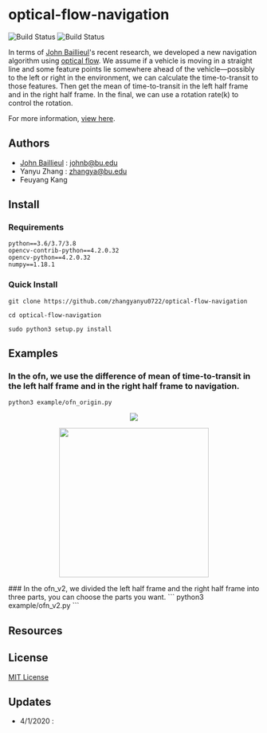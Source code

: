 # optical-flow-navigation

![Build Status](https://img.shields.io/badge/python-3.6%7C3.7%7C3.8-red)
![Build Status](https://img.shields.io/badge/License-MIT-green)

In terms of [John Baillieul]'s recent research, we developed a new navigation algorithm using [optical flow]. We assume if a vehicle is moving in a straight line and some feature points lie somewhere ahead of the vehicle—possibly to the left or right in the environment, we can calculate the time-to-transit to those features. Then get the mean of time-to-transit in the left half frame and in the right half frame. In the final, we can use a rotation rate(k) to control the rotation.

For more information, [view here].

## Authors
- [John Baillieul] : johnb@bu.edu
- Yanyu Zhang : zhangya@bu.edu
- Feuyang Kang 

## Install
### Requirements
```
python==3.6/3.7/3.8
opencv-contrib-python==4.2.0.32   
opencv-python==4.2.0.32 
numpy==1.18.1 
```
### Quick Install
```
git clone https://github.com/zhangyanyu0722/optical-flow-navigation
```
```
cd optical-flow-navigation
```
```
sudo python3 setup.py install
```
## Examples
### In the ofn, we use the difference of mean of time-to-transit in the left half frame and in the right half frame to navigation.
```
python3 example/ofn_origin.py
```

<p align="middle">
  <img src="https://github.com/zhangyanyu0722/optical-flow-navigation/blob/master/images/feature_matching.png">
</p>
<p align="middle">
  <img src="https://github.com/zhangyanyu0722/optical-flow-navigation/blob/master/images/navigation.png" height="300" length="1000"> 
</p>
### In the ofn_v2, we divided the left half frame and the right half frame into three parts, you can choose the parts you want.
```
python3 example/ofn_v2.py
```

## Resources

## License
[MIT License]

## Updates
- 4/1/2020 : 

[John Baillieul]:https://www.bu.edu/eng/profile/john-baillieul-ph-d-me-se/
[MIT License]:https://github.com/zhangyanyu0722/optical-flow-navigation/blob/master/LICENSE
[optical flow]:https://opencv-python-tutroals.readthedocs.io/en/latest/py_tutorials/py_video/py_lucas_kanade/py_lucas_kanade.html
[view here]:https://github.com/zhangyanyu0722/optical-flow-navigation/blob/master/papers/IFAC-Two-Pixel.pdf

